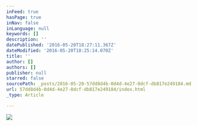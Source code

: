 ```yaml
---
inFeed: true
hasPage: true
inNav: false
inLanguage: null
keywords: []
description: ''
datePublished: '2016-05-20T18:27:11.367Z'
dateModified: '2016-05-20T18:25:14.070Z'
title: ''
author: []
authors: []
publisher: null
starred: false
sourcePath: _posts/2016-05-20-57dd8d4b-0d4d-4e27-8dcf-db817e249184.md
url: 57dd8d4b-0d4d-4e27-8dcf-db817e249184/index.html
_type: Article

---
```

![](https://the-grid-user-content.s3-us-west-2.amazonaws.com/07b3962a-d1de-4b1c-ab28-3816eb89d7c7.jpg)